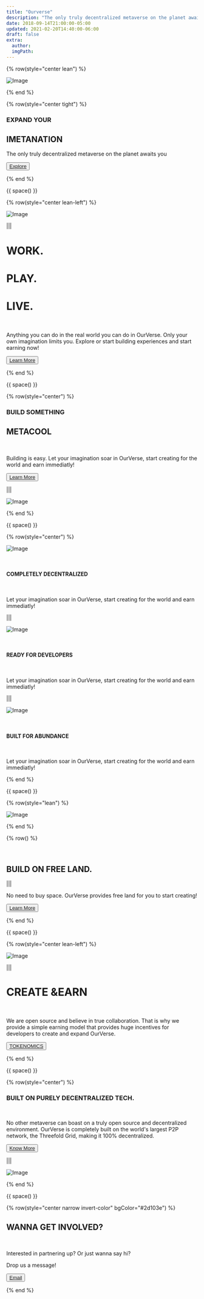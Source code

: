 ```yaml
---
title: "Ourverse"
description: "The only truly decentralized metaverse on the planet awaits you."
date: 2018-09-14T21:00:00-05:00
updated: 2021-02-20T14:40:00-06:00
draft: false
extra:
  author:
  imgPath:
---
```


<!-- section 1 (header) -->

{% row(style="center lean") %}

![Image](/images/OVAsset-10.png#large)

{% end %}

{% row(style="center tight") %}

### EXPAND YOUR

## **IMETANATION**

The only truly decentralized metaverse on the planet awaits you

<button>[Explore](/)</button>

{% end %}

{{ space() }}

{% row(style="center lean-left") %}

![Image](/images/OVAsset-11.png)

|||

# WORK.

# PLAY.

# **LIVE.**

<br/>

Anything you can do in the real world you can do in OurVerse. Only your own imagination limits you. Explore or start building experiences and start earning now!

<button>[Learn More](/learn-more)</button>

{% end %}

{{ space() }}

{% row(style="center") %}

### BUILD SOMETHING

## **METACOOL**

<br />

Building is easy. Let your imagination soar in OurVerse, start creating for the world and earn immediatly!

<button>[Learn More](/learn-more)</button>

|||

![Image](/images/OVAsset-12.png)

{% end %}

{{ space() }}

{% row(style="center") %}

![Image](/images/OVAsset-13.png)

<br />

#### COMPLETELY **DECENTRALIZED**

<br/>

Let your imagination soar in OurVerse, start creating for the world and earn immediatly!

|||

![Image](/images/OVAsset-14.png)

<br />

#### READY FOR **DEVELOPERS**

<br/>

Let your imagination soar in OurVerse, start creating for the world and earn immediatly!

|||

![Image](/images/OVAsset-15.png)

<br />

#### BUILT FOR **ABUNDANCE**

<br/>

Let your imagination soar in OurVerse, start creating for the world and earn immediatly!

{% end %}

{{ space() }}

{% row(style="lean") %}

![Image](/images/OVAsset-16.png)

{% end %}

{% row() %}

<br />

## BUILD ON **FREE LAND.**

|||

No need to buy space. OurVerse provides free land for you to start creating!

<button>[Learn More](/learn-more)</button>

{% end %}

{{ space() }}

{% row(style="center lean-left") %}

![Image](/images/OVAsset-17.png)

|||

# CREATE **&EARN**

<br/>

We are open source and believe in true collaboration. That is why we provide a simple earning model that provides huge incentives for developers to create and expand OurVerse.

<button>[TOKENOMICS](/learn-more)</button>

{% end %}

{{ space() }}

{% row(style="center") %}

### BUILT ON PURELY **DECENTRALIZED TECH.**

<br />

No other metaverse can boast on a truly open source and decentralized environment. OurVerse is completely built on the world's largest P2P network, the Threefold Grid, making it 100% decentralized.

<button>[Know More](/)</button>

|||

![Image](/images/OVAsset-18.png)

{% end %}

{{ space() }}

{% row(style="center narrow invert-color" bgColor="#2d103e") %}

## WANNA GET **INVOLVED?**

<br/>

Interested in partnering up? Or just wanna say hi?

Drop us a message!

<button>[Email](/)</button>

{% end %}
